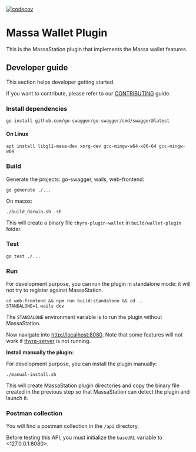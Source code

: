 [![codecov](https://codecov.io/gh/massalabs/thyra-plugin-wallet/branch/main/graph/badge.svg?token=RZ6AN1ISEA)](https://codecov.io/gh/massalabs/thyra-plugin-wallet)

# Massa Wallet Plugin

This is the MassaStation plugin that implements the Massa wallet features.

## Developer guide

This section helps developer getting started.

If you want to contribute, please refer to our [CONTRIBUTING](CONTRIBUTING.md) guide.

### Install dependencies

```shell
go install github.com/go-swagger/go-swagger/cmd/swagger@latest
```

#### On Linux

```shell
apt install libgl1-mesa-dev xorg-dev gcc-mingw-w64-x86-64 gcc-mingw-w64
```

### Build

Generate the projects: go-swagger, wails, web-frontend:

```shell
go generate ./...
```

On macos:

```shell
./build_darwin.sh .sh
```

This will create a binary file `thyra-plugin-wallet` in `build/wallet-plugin` folder.

### Test

```shell
go test ./...
```

### Run

For development purpose, you can run the plugin in standalone mode: it will not try to register against MassaStation.

```shell
cd web-frontend && npm run build:standalone && cd ..
STANDALONE=1 wails dev
```

The `STANDALONE` environment variable is to run the plugin without MassaStation.

Now navigate into <http://localhost:8080>. Note that some features will not work if
[thyra-server](https://github.com/massalabs/thyra) is not running.

**Install manually the plugin:**

For development purpose, you can install the plugin manually:

```shell
./manual-install.sh
```

This will create MassaStation plugin directories and copy the binary file created in the previous step so that
MassaStation can detect the plugin and launch it.

### Postman collection

You will find a postman collection in the `/api` directory.

Before testing this API, you must initialize the `baseURL` variable to <127.0.0.1:8080>.
